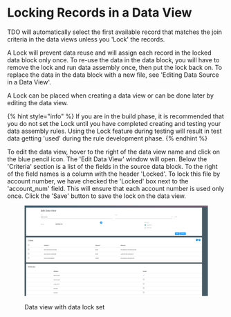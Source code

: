 # Locking Records in a Data View

TDO will automatically select the first available record that matches the join criteria in the data views unless you 'Lock' the records.

A Lock will prevent data reuse and will assign each record in the locked data block only once.  To re-use the data in the data block, you will have to remove the lock and run data assembly once, then put the lock back on.  To replace the data in the data block with a new file, see 'Editing Data Source in a Data View'.

A Lock can be placed when creating a data view or can be done later by editing the data view. &#x20;

{% hint style="info" %}
If you are in the build phase, it is recommended that you do not set the Lock until you have completed creating and testing your data assembly rules.  Using the Lock feature during testing will result in test data getting 'used' during the rule development phase.
{% endhint %}

To edit the data view, hover to the right of the data view name and click on the blue pencil icon.  The 'Edit Data View' window will open.  Below the 'Criteria' section is a list of the fields in the source data block.  To the right of the field names is a column with the header 'Locked'.  To lock this file by account number, we have checked the 'Locked' box next to the 'account\_num' field.  This will ensure that each account number is used only once.  Click the 'Save' button to save the lock on the data view.

<figure><img src="../../../../../.gitbook/assets/image (24) (1) (1).png" alt=""><figcaption><p>Data view with data lock set</p></figcaption></figure>
